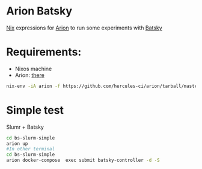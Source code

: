 Arion Batsky
================

[Nix](https://nixos.org/nix/) expressions for [Arion](https://github.com/hercules-ci/arion) to run some experiments with [Batsky](https://github.com/oar-team/batsky)

# Requirements:
- Nixos machine 
- Arion: [there](https://github.com/hercules-ci/arion)
```sh
nix-env -iA arion -f https://github.com/hercules-ci/arion/tarball/master
```
# Simple test
Slumr + Batsky

```sh
cd bs-slurm-simple
arion up
#In other terminal
cd bs-slurm-simple
arion docker-compose  exec submit batsky-controller -d -S
```

